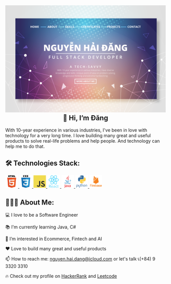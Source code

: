 <h2 align="center">
    <img src="./banner.png">
    <br> 
    👋 Hi, I’m Đăng
    <br>
</h2> 
<p>
 With 10-year experience in various industries, I've been in love with technology for a very long time. I love building many great and useful products to solve real-life problems and help people. And technology can help me to do that.
</p>

<h2 align="left">🛠️ Technologies Stack:</h2>
<p align="left">
    <a href="#" target="_blank"> 
        <img src="https://raw.githubusercontent.com/devicons/devicon/master/icons/html5/html5-original-wordmark.svg" alt="html5" width="40" height="40"/>
    </a>
    <a href="#" target="_blank">
        <img src="https://raw.githubusercontent.com/devicons/devicon/master/icons/css3/css3-original-wordmark.svg" alt="css3" width="40" height="40"/>
    </a>
    <a href="#" target="_blank">
        <img src="https://raw.githubusercontent.com/devicons/devicon/master/icons/javascript/javascript-original.svg" alt="javascript" width="40" height="40"/>
    </a>
    <a href="#" target="_blank">
        <img src="https://raw.githubusercontent.com/devicons/devicon/master/icons/react/react-original-wordmark.svg" alt="react" width="40" height="40"/>
    </a>
    <a href="#" target="_blank">
        <img src="https://raw.githubusercontent.com/devicons/devicon/master/icons/java/java-original-wordmark.svg" alt="java" width="40" height="40"/>
    </a>
    <a href="#" target="_blank">
        <img src="https://raw.githubusercontent.com/devicons/devicon/master/icons/python/python-original-wordmark.svg" alt="python" width="40" height="40"/>
    </a>
    <a href="#" target="_blank">
        <img src="https://raw.githubusercontent.com/devicons/devicon/master/icons/firebase/firebase-plain-wordmark.svg" alt="firebase" width="40" height="40"/>
    </a>
</p>

<h2 align="left">👨🏻‍💻 About Me:</h2>

:computer: I love to be a Software Engineer

:books: I'm currently learning Java, C#

:eyes: I’m interested in Ecommerce, Fintech and AI

:heart: Love to build many great and useful products

:mailbox: How to reach me: nguyen.hai.dang@icloud.com or let's talk :telephone_receiver:(+84) 9 3320 3310

:fire: Check out my profile on [HackerRank](https://www.hackerrank.com/nguyen_hai_dang) and [Leetcode](https://leetcode.com/derekn/)
